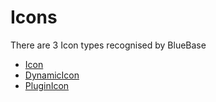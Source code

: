 # Icons

There are 3 Icon types recognised by BlueBase

* [Icon](icon-1.md)
* [DynamicIcon](dynamicicon.md)
* [PluginIcon](pluginicon.md)

